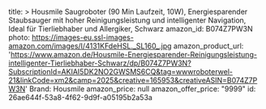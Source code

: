 title: >
  Housmile Saugroboter (90 Min Laufzeit, 10W), Energiesparender Staubsauger mit hoher
  Reinigungsleistung und intelligenter Navigation, Ideal für Tierliebhaber und Allergiker, Schwarz
amazon_id: B074Z7PW3N
photo: https://images-eu.ssl-images-amazon.com/images/I/4131KFdeHSL._SL160_.jpg
amazon_product_url: 'https://www.amazon.de/Housmile-Energiesparender-Reinigungsleistung-intelligenter-Tierliebhaber-Schwarz/dp/B074Z7PW3N?SubscriptionId=AKIAI5DK2NO2GWSMS6CQ&tag=wwwroboterwel-21&linkCode=xm2&camp=2025&creative=165953&creativeASIN=B074Z7PW3N'
Brand: Housmile
amazon_price: null
amazon_offer_price: "9999"
id: 26ae644f-53a8-4f62-9d9f-a05195b2a53a
